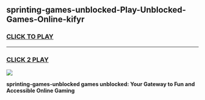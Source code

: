 
## sprinting-games-unblocked-Play-Unblocked-Games-Online-kifyr
<h3>
<a href="https://premium76.site?title=sprinting-games-unblocked&ref=24A">CLICK TO PLAY</a></h3>
<hr>

<h3>
<a href="https://premium76.site?title=sprinting-games-unblocked&ref=24A">CLICK 2 PLAY</a>
  
</h3>

<a href="https://premium76.site?title=sprinting-games-unblocked&ref=24A"><img src="https://clearcache.store/games.png"></a>


**sprinting-games-unblocked games unblocked: Your Gateway to Fun and Accessible Online Gaming**
